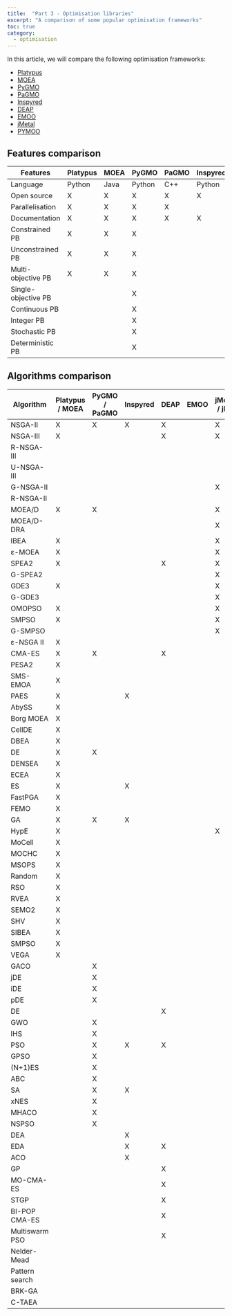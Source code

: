 ```yaml
---
title:  "Part 3 - Optimisation libraries"
excerpt: "A comparison of some popular optimisation frameworks"
toc: true
category:
  - optimisation
---
```



In this article, we will compare the following optimisation frameworks:
- [Platypus](https://github.com/Project-Platypus/Platypus)
- [MOEA](https://github.com/MOEAFramework/MOEAFramework)
- [PyGMO](https://github.com/esa/pygmo2)
- [PaGMO](https://github.com/esa/pagmo2)
- [Inspyred](https://github.com/aarongarrett/inspyred)
- [DEAP](https://github.com/DEAP/deap)
- [EMOO](https://projects.g-node.org/emoo/)
- [jMetal](https://github.com/jMetal/jMetalPy)
- [PYMOO](https://github.com/anyoptimization/pymoo)



## Features comparison

| Features            | Platypus | MOEA | PyGMO  | PaGMO | Inspyred | DEAP   | EMOO   | jMetalPy | PYMOO  |
|---------------------|----------|------|--------|-------|----------|--------|--------|----------|--------|
| Language            | Python   | Java | Python | C++   | Python   | Python | Python | Python   | Python |
| Open source         | X        | X    | X      | X     | X        | X      | X      | X        | X      |
| Parallelisation     | X        | X    | X      | X     |          |        |        |          |        |
| Documentation       | X        | X    | X      | X     | X        | X      |        | X        | X      |
| Constrained PB      | X        | X    | X      |       |          |        |        |          |        |
| Unconstrained PB    | X        | X    | X      |       |          |        |        |          |        |
| Multi-objective PB  | X        | X    | X      |       |          |        |        |          |        |
| Single-objective PB |          |      | X      |       |          |        |        |          |        |
| Continuous PB       |          |      | X      |       |          |        |        |          |        |
| Integer PB          |          |      | X      |       |          |        |        |          |        |
| Stochastic PB       |          |      | X      |       |          |        |        |          |        |
| Deterministic PB    |          |      | X      |       |          |        |        |          |        |

## Algorithms comparison


| Algorithm      | Platypus / MOEA | PyGMO / PaGMO | Inspyred | DEAP | EMOO | jMetalPy / jMetal | PYMOO |
|----------------|-----------------|---------------|----------|------|------|-------------------|-------|
| NSGA-II        | X               | X             | X        | X    |      | X                 | X     |
| NSGA-III       | X               |               |          | X    |      | X                 | X     |
| R-NSGA-III     |                 |               |          |      |      |                   | X     |
| U-NSGA-III     |                 |               |          |      |      |                   | X     |
| G-NSGA-II      |                 |               |          |      |      | X                 |       |
| R-NSGA-II      |                 |               |          |      |      |                   | X     |
| MOEA/D         | X               | X             |          |      |      | X                 | X     |
| MOEA/D-DRA     |                 |               |          |      |      | X                 |       |
| IBEA           | X               |               |          |      |      | X                 |       |
| ε-MOEA         | X               |               |          |      |      | X                 |       |
| SPEA2          | X               |               |          | X    |      | X                 |       |
| G-SPEA2        |                 |               |          |      |      | X                 |       |
| GDE3           | X               |               |          |      |      | X                 |       |
| G-GDE3         |                 |               |          |      |      | X                 |       |
| OMOPSO         | X               |               |          |      |      | X                 |       |
| SMPSO          | X               |               |          |      |      | X                 |       |
| G-SMPSO        |                 |               |          |      |      | X                 |       |
| ε-NSGA II      | X               |               |          |      |      |                   |       |
| CMA-ES         | X               | X             |          | X    |      |                   | X     |
| PESA2          | X               |               |          |      |      |                   |       |
| SMS-EMOA       | X               |               |          |      |      |                   |       |
| PAES           | X               |               | X        |      |      |                   |       |
| AbySS          | X               |               |          |      |      |                   |       |
| Borg MOEA      | X               |               |          |      |      |                   |       |
| CellDE         | X               |               |          |      |      |                   |       |
| DBEA           | X               |               |          |      |      |                   |       |
| DE             | X               | X             |          |      |      |                   | X     |
| DENSEA         | X               |               |          |      |      |                   |       |
| ECEA           | X               |               |          |      |      |                   |       |
| ES             | X               |               | X        |      |      |                   |       |
| FastPGA        | X               |               |          |      |      |                   |       |
| FEMO           | X               |               |          |      |      |                   |       |
| GA             | X               | X             | X        |      |      |                   | X     |
| HypE           | X               |               |          |      |      | X                 |       |
| MoCell         | X               |               |          |      |      |                   |       |
| MOCHC          | X               |               |          |      |      |                   |       |
| MSOPS          | X               |               |          |      |      |                   |       |
| Random         | X               |               |          |      |      |                   |       |
| RSO            | X               |               |          |      |      |                   |       |
| RVEA           | X               |               |          |      |      |                   |       |
| SEMO2          | X               |               |          |      |      |                   |       |
| SHV            | X               |               |          |      |      |                   |       |
| SIBEA          | X               |               |          |      |      |                   |       |
| SMPSO          | X               |               |          |      |      |                   |       |
| VEGA           | X               |               |          |      |      |                   |       |
| GACO           |                 | X             |          |      |      |                   |       |
| jDE            |                 | X             |          |      |      |                   |       |
| iDE            |                 | X             |          |      |      |                   |       |
| pDE            |                 | X             |          |      |      |                   |       |
| DE             |                 |               |          | X    |      |                   |       |
| GWO            |                 | X             |          |      |      |                   |       |
| IHS            |                 | X             |          |      |      |                   |       |
| PSO            |                 | X             | X        | X    |      |                   | X     |
| GPSO           |                 | X             |          |      |      |                   |       |
| (N+1)ES        |                 | X             |          |      |      |                   |       |
| ABC            |                 | X             |          |      |      |                   |       |
| SA             |                 | X             | X        |      |      |                   |       |
| xNES           |                 | X             |          |      |      |                   |       |
| MHACO          |                 | X             |          |      |      |                   |       |
| NSPSO          |                 | X             |          |      |      |                   |       |
| DEA            |                 |               | X        |      |      |                   |       |
| EDA            |                 |               | X        | X    |      |                   |       |
| ACO            |                 |               | X        |      |      |                   |       |
| GP             |                 |               |          | X    |      |                   |       |
| MO-CMA-ES      |                 |               |          | X    |      |                   |       |
| STGP           |                 |               |          | X    |      |                   |       |
| BI-POP CMA-ES  |                 |               |          | X    |      |                   |       |
| Multiswarm PSO |                 |               |          | X    |      |                   |       |
| Nelder-Mead    |                 |               |          |      |      |                   | X     |
| Pattern search |                 |               |          |      |      |                   | X     |
| BRK-GA         |                 |               |          |      |      |                   | X     |
| C-TAEA         |                 |               |          |      |      |                   | X     |


